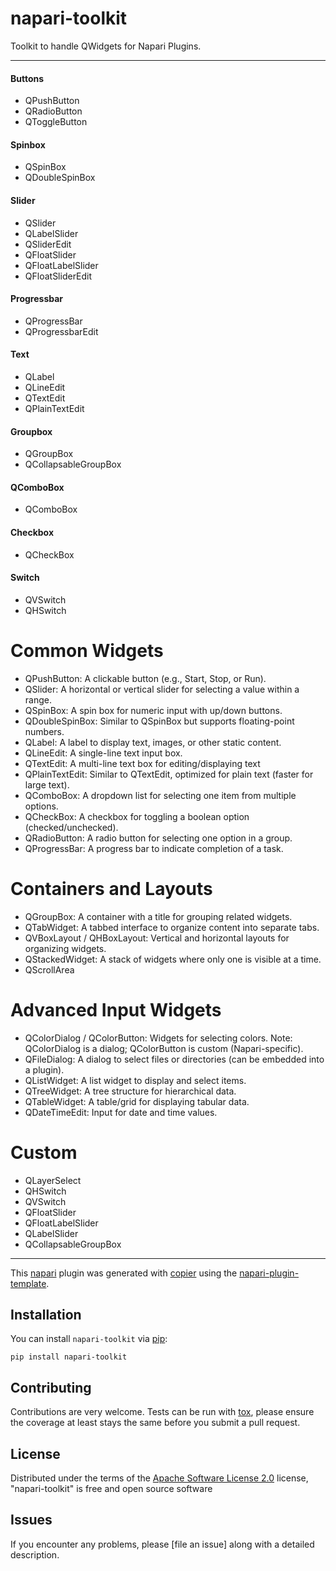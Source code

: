 # napari-toolkit

Toolkit to handle  QWidgets for Napari Plugins.

----------------------------------

#### Buttons
- QPushButton
- QRadioButton
- QToggleButton

#### Spinbox
- QSpinBox
- QDoubleSpinBox

#### Slider
- QSlider
- QLabelSlider
- QSliderEdit
- QFloatSlider
- QFloatLabelSlider
- QFloatSliderEdit

#### Progressbar
- QProgressBar
- QProgressbarEdit

#### Text
- QLabel
- QLineEdit
- QTextEdit
- QPlainTextEdit

#### Groupbox
- QGroupBox
- QCollapsableGroupBox

#### QComboBox
- QComboBox

#### Checkbox
- QCheckBox

#### Switch
- QVSwitch
- QHSwitch


# Common Widgets

- QPushButton: A clickable button (e.g., Start, Stop, or Run).
- QSlider: A horizontal or vertical slider for selecting a value within a range.
- QSpinBox: A spin box for numeric input with up/down buttons.
- QDoubleSpinBox: Similar to QSpinBox but supports floating-point numbers.
- QLabel: A label to display text, images, or other static content.
- QLineEdit: A single-line text input box.
- QTextEdit: A multi-line text box for editing/displaying text
- QPlainTextEdit: Similar to QTextEdit, optimized for plain text (faster for large text).
- QComboBox: A dropdown list for selecting one item from multiple options.
- QCheckBox: A checkbox for toggling a boolean option (checked/unchecked).
- QRadioButton: A radio button for selecting one option in a group.
- QProgressBar: A progress bar to indicate completion of a task.

# Containers and Layouts

- QGroupBox: A container with a title for grouping related widgets.
- QTabWidget: A tabbed interface to organize content into separate tabs.
- QVBoxLayout / QHBoxLayout: Vertical and horizontal layouts for organizing widgets.
- QStackedWidget: A stack of widgets where only one is visible at a time.
- QScrollArea

# Advanced Input Widgets

- QColorDialog / QColorButton: Widgets for selecting colors.
        Note: QColorDialog is a dialog; QColorButton is custom (Napari-specific).
- QFileDialog: A dialog to select files or directories (can be embedded into a plugin).
- QListWidget: A list widget to display and select items.
- QTreeWidget: A tree structure for hierarchical data.
- QTableWidget: A table/grid for displaying tabular data.
- QDateTimeEdit: Input for date and time values.

# Custom
- QLayerSelect
- QHSwitch
- QVSwitch
- QFloatSlider
- QFloatLabelSlider
- QLabelSlider
- QCollapsableGroupBox


----------------------------------



This [napari] plugin was generated with [copier] using the [napari-plugin-template].

<!--
Don't miss the full getting started guide to set up your new package:
https://github.com/napari/napari-plugin-template#getting-started

and review the napari docs for plugin developers:
https://napari.org/stable/plugins/index.html
-->

## Installation

You can install `napari-toolkit` via [pip]:

    pip install napari-toolkit




## Contributing

Contributions are very welcome. Tests can be run with [tox], please ensure
the coverage at least stays the same before you submit a pull request.

## License

Distributed under the terms of the [Apache Software License 2.0] license,
"napari-toolkit" is free and open source software

## Issues

If you encounter any problems, please [file an issue] along with a detailed description.

[napari]: https://github.com/napari/napari
[copier]: https://copier.readthedocs.io/en/stable/
[@napari]: https://github.com/napari
[MIT]: http://opensource.org/licenses/MIT
[BSD-3]: http://opensource.org/licenses/BSD-3-Clause
[GNU GPL v3.0]: http://www.gnu.org/licenses/gpl-3.0.txt
[GNU LGPL v3.0]: http://www.gnu.org/licenses/lgpl-3.0.txt
[Apache Software License 2.0]: http://www.apache.org/licenses/LICENSE-2.0
[Mozilla Public License 2.0]: https://www.mozilla.org/media/MPL/2.0/index.txt
[napari-plugin-template]: https://github.com/napari/napari-plugin-template

[napari]: https://github.com/napari/napari
[tox]: https://tox.readthedocs.io/en/latest/
[pip]: https://pypi.org/project/pip/
[PyPI]: https://pypi.org/
